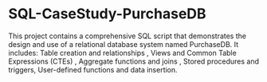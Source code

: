 # SQL-CaseStudy-PurchaseDB
This project contains a comprehensive SQL script that demonstrates the design and use of a relational database system named PurchaseDB. It includes:  Table creation and relationships ,  Views and Common Table Expressions (CTEs) ,  Aggregate functions and joins ,  Stored procedures and triggers,  User-defined functions and data insertion.

